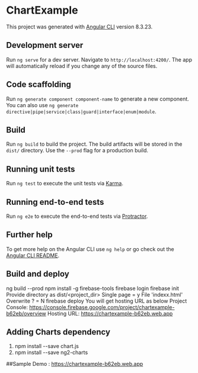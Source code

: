 # ChartExample

This project was generated with [Angular CLI](https://github.com/angular/angular-cli) version 8.3.23.

## Development server

Run `ng serve` for a dev server. Navigate to `http://localhost:4200/`. The app will automatically reload if you change any of the source files.

## Code scaffolding

Run `ng generate component component-name` to generate a new component. You can also use `ng generate directive|pipe|service|class|guard|interface|enum|module`.

## Build

Run `ng build` to build the project. The build artifacts will be stored in the `dist/` directory. Use the `--prod` flag for a production build.

## Running unit tests

Run `ng test` to execute the unit tests via [Karma](https://karma-runner.github.io).

## Running end-to-end tests

Run `ng e2e` to execute the end-to-end tests via [Protractor](http://www.protractortest.org/).

## Further help

To get more help on the Angular CLI use `ng help` or go check out the [Angular CLI README](https://github.com/angular/angular-cli/blob/master/README.md).

## Build and deploy
ng build --prod
npm install -g firebase-tools
firebase login
firebase init
  Provide directory as dist/<project_dir>
  Single page = y
  File 'indexx.html' Overwrite ? = N
firebase deploy
  You will get hosting URL as below 
  Project Console: https://console.firebase.google.com/project/chartexample-b62eb/overview
  Hosting URL: https://chartexample-b62eb.web.app

## Adding Charts dependency
  1) npm install --save chart.js
  2) npm install --save ng2-charts

##Sample Demo :
 https://chartexample-b62eb.web.app